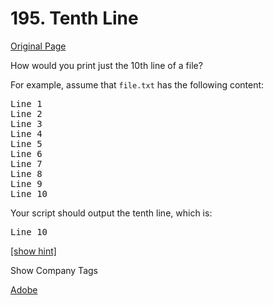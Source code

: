 # 195. Tenth Line

[Original Page](https://leetcode.com/problems/tenth-line/)

How would you print just the 10th line of a file?

For example, assume that `file.txt` has the following content:

<pre>Line 1
Line 2
Line 3
Line 4
Line 5
Line 6
Line 7
Line 8
Line 9
Line 10
</pre>

Your script should output the tenth line, which is:

<pre>Line 10
</pre>

[[show hint]](#)

<div class="spoilers" style="display: none;">**Hint:**  
1\. If the file contains less than 10 lines, what should you output?  
2\. There's at least three different solutions. Try to explore all possibilities.</div>

<div>

<div id="company_tags" class="btn btn-xs btn-warning">Show Company Tags</div>

<span class="hidebutton">[Adobe](/company/adobe/)</span></div>